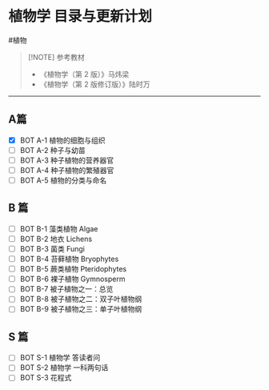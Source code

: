 # 植物学 目录与更新计划
#植物

> [!NOTE] 参考教材
> - 《植物学（第 2 版）》马炜梁
> - 《植物学（第 2 版修订版）》陆时万


---
## A篇
- [x] BOT A-1 植物的细胞与组织
- [ ] BOT A-2 种子与幼苗
- [ ] BOT A-3 种子植物的营养器官
- [ ] BOT A-4 种子植物的繁殖器官
- [ ] BOT A-5 植物的分类与命名
## B 篇
- [ ] BOT B-1 藻类植物 Algae
- [ ] BOT B-2 地衣 Lichens
- [ ] BOT B-3 菌类 Fungi
- [ ] BOT B-4 苔藓植物 Bryophytes
- [ ] BOT B-5 蕨类植物 Pteridophytes
- [ ] BOT B-6 裸子植物 Gymnosperm
- [ ] BOT B-7 被子植物之一：总览
- [ ] BOT B-8 被子植物之二：双子叶植物纲
- [ ] BOT B-9 被子植物之三：单子叶植物纲
## S 篇
- [ ] BOT S-1 植物学 答读者问
- [ ] BOT S-2 植物学 一科两句话
- [ ] BOT S-3 花程式
